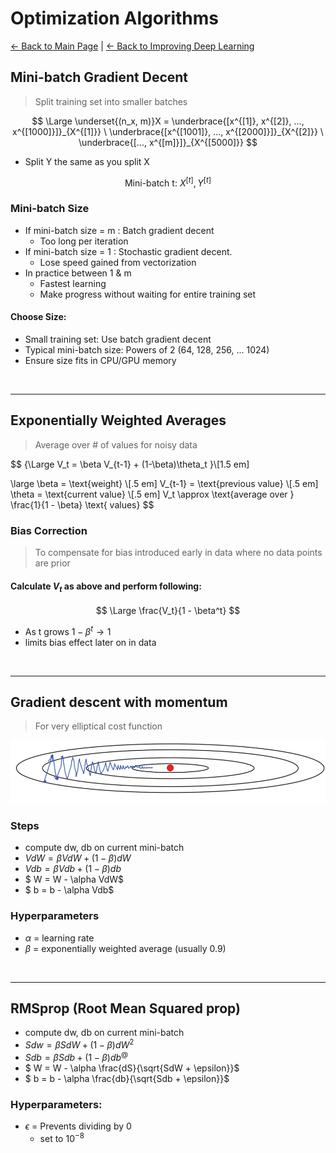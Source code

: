 # Optimization Algorithms

[← Back to Main Page](../../../README.md) | [← Back to Improving Deep Learning](../README.md)

## Mini-batch Gradient Decent
> Split training set into smaller batches

$$ \Large \underset{(n_x, m)}X = \underbrace{[x^{[1]}, x^{[2]}, ..., x^{[1000]}]}_{X^{[1]}}  \
\underbrace{[x^{[1001]}, ..., x^{[2000]}]}_{X^{[2]}}  \
\underbrace{[..., x^{[m]}]}_{X^{[5000]}} 
$$
- Split Y the same as you split X

$$ \text{Mini-batch t: } X^{[t]}, Y^{[t]} $$

### Mini-batch Size
- If mini-batch size = m : Batch gradient decent
    - Too long per iteration
- If mini-batch size = 1 : Stochastic gradient decent. 
    - Lose speed gained from vectorization
- In practice between 1 & m
    - Fastest learning
    - Make progress without waiting for entire training set

#### Choose Size:
- Small training set: Use batch gradient decent
- Typical mini-batch size: Powers of 2 (64, 128, 256, ... 1024)
- Ensure size fits in CPU/GPU memory

<br>
<hr>

## Exponentially Weighted Averages
> Average over # of values for noisy data

$$ {\Large V_t = \beta V_{t-1} + (1-\beta)\theta_t }\\[1.5 em]

\large
\beta = \text{weight} \\[.5 em]
V_{t-1} = \text{previous value} \\[.5 em]
\theta = \text{current value} \\[.5 em]
V_t \approx \text{average over } \frac{1}{1 - \beta} \text{ values}
$$

### Bias Correction
> To compensate for bias introduced early in data where no data points are prior

#### Calculate $V_t$ as above and perform following:

$$ \Large \frac{V_t}{1 - \beta^t} $$ 

- As t grows $1 - \beta^t \rightarrow 1$
- limits bias effect later on in data

<br>
<hr>

## Gradient descent with momentum
> For very elliptical cost function

<img src="images/momentum.png" width=750>

### Steps
- compute dw, db on current mini-batch
- $VdW = \beta VdW + (1-\beta)dW$
- $Vdb = \beta Vdb + (1 - \beta)db$
- $ W = W - \alpha VdW$
- $ b = b - \alpha Vdb$

### Hyperparameters
- $\alpha$ = learning rate
- $\beta$ = exponentially weighted average (usually 0.9)

<br>
<hr>

## RMSprop (Root Mean Squared prop)
- compute dw, db on current mini-batch
- $Sdw = \beta SdW + (1-\beta)dW^2$
- $Sdb = \beta Sdb + (1 - \beta)db^@$
- $ W = W - \alpha \frac{dS}{\sqrt{SdW + \epsilon}}$
- $ b = b - \alpha \frac{db}{\sqrt{Sdb + \epsilon}}$

### Hyperparameters:
- $\epsilon$ = Prevents dividing by 0
    - set to $10^{-8}$

